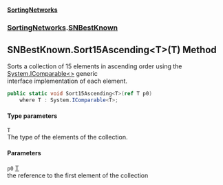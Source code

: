 #### [SortingNetworks](index.md 'index')
### [SortingNetworks](SortingNetworks.md 'SortingNetworks').[SNBestKnown](SortingNetworks_SNBestKnown.md 'SortingNetworks.SNBestKnown')
## SNBestKnown.Sort15Ascending&lt;T&gt;(T) Method
Sorts a collection of 15 elements in ascending order using the [System.IComparable&lt;&gt;](https://docs.microsoft.com/en-us/dotnet/api/System.IComparable-1 'System.IComparable`1') generic  
interface implementation of each element.  
```csharp
public static void Sort15Ascending<T>(ref T p0)
    where T : System.IComparable<T>;
```
#### Type parameters
<a name='SortingNetworks_SNBestKnown_Sort15Ascending_T_(T)_T'></a>
`T`  
The type of the elements of the collection.
  
#### Parameters
<a name='SortingNetworks_SNBestKnown_Sort15Ascending_T_(T)_p0'></a>
`p0` [T](SortingNetworks_SNBestKnown_Sort15Ascending_T_(T).md#SortingNetworks_SNBestKnown_Sort15Ascending_T_(T)_T 'SortingNetworks.SNBestKnown.Sort15Ascending&lt;T&gt;(T).T')  
the reference to the first element of the collection
  
